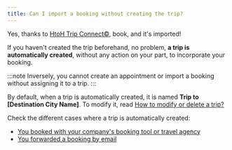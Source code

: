 ```yaml
---
title: Can I import a booking without creating the trip?
---
```


Yes, thanks to [HtoH Trip Connect©](/en/htoh-trip-connect/what-is-htoh-trip-connect), book, and it's imported!

If you haven't created the trip beforehand, no problem, **a trip is automatically created**, without any action on your part, to incorporate your booking.

:::note
Inversely, you cannot create an appointment or import a booking without assigning it to a trip.
:::

By default, when a trip is automatically created, it is named **Trip to \[Destination City Name\]**. To modify it, read [How to modify or delete a trip?](/en/trips-management/modify-or-delete-trip)

Check the different cases where a trip is automatically created:

* [You booked with your company's booking tool or travel agency](/en/htoh-trip-connect/bookings-from-agency)
* [You forwarded a booking by email](/en/htoh-trip-connect/how-to-import-booking-via-email)